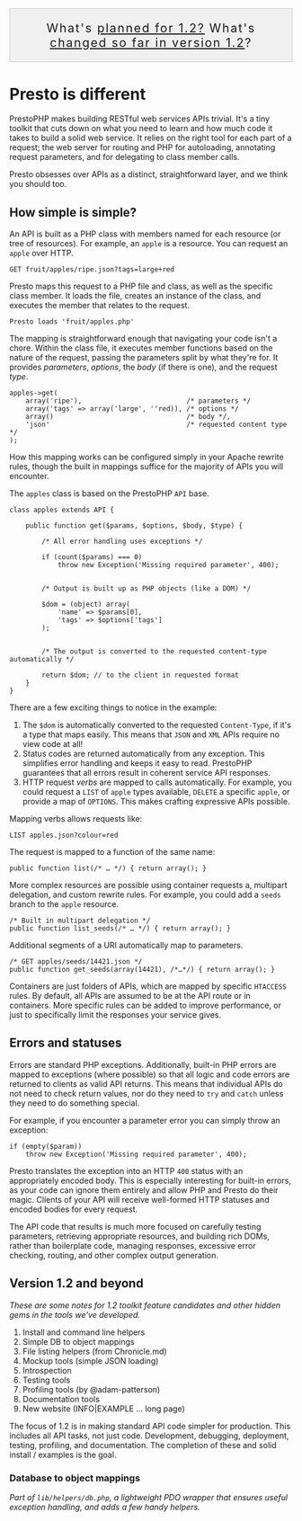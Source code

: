 <aside style="border: 1px solid rgba(0,0,0,.15); padding: 1em .5em; background-color: rgba(0,0,0,.05); text-align: center; font-size: 16pt; letter-spacing: 2px; margin-top: 2em;">
What's <a href="#1-2">planned for 1.2?</a> What's <a href="https://github.com/robotpony/Presto/pulls?direction=desc&page=1&sort=created&state=closed">changed so far in version 1.2</a>? 
</aside>

# Presto is different

PrestoPHP makes building RESTful web services APIs trivial. It's a tiny toolkit that cuts down on what you need to learn and how much code it takes to build a solid web service. It relies on the right tool for each part of a request; the web server for routing and PHP for autoloading, annotating request parameters, and for delegating to class member calls.

Presto obsesses over APIs as a distinct, straightforward layer, and we think you should too.

## How simple is simple?

An API is built as a PHP class with members named for each resource (or tree of resources). For example, an `apple` is a resource. You can request an `apple` over HTTP.

	GET fruit/apples/ripe.json?tags=large+red

Presto maps this request to a PHP file and class, as well as the specific class member. It loads the file, creates an instance of the class, and executes the member that relates to the request.

    Presto loads 'fruit/apples.php'

The mapping is straightforward enough that navigating your code isn't a chore. Within the class file, it executes member functions based on the nature of the request, passing the parameters split by what they're for. It provides *parameters*, *options*, the *body* (if there is one), and the request *type*.

	apples->get(
		array('ripe'),							/* parameters */
		array('tags' => array('large', ''red)), /* options */
 		array()									/* body */,
		'json'									/* requested content type */
	);

How this mapping works can be configured simply in your Apache rewrite rules, though the built in mappings suffice for the majority of APIs you will encounter.

The `apples` class is based on the PrestoPHP `API` base.

	
	class apples extends API {
	
		public function get($params, $options, $body, $type) {
			
			/* All error handling uses exceptions */

			if (count($params) === 0)
				throw new Exception('Missing required parameter', 400);
			
			
			/* Output is built up as PHP objects (like a DOM) */

			$dom = (object) array(
				'name' => $params[0],
				'tags' => $options['tags']
			);

			
			/* The output is converted to the requested content-type automatically */
		
			return $dom; // to the client in requested format
		}
	}

There are a few exciting things to notice in the example:

1.  The `$dom` is automatically converted to the requested `Content-Type`, if it's a type that maps easily. This means that `JSON` and `XML` APIs require no view code at all!
2. Status codes are returned automatically from any exception. This simplifies error handling and keeps it easy to read. PrestoPHP guarantees that all errors result in coherent service API responses.
3. HTTP request *verbs* are mapped to calls automatically. For example, you could request a `LIST` of `apple` types available, `DELETE` a specific `apple`, or provide a map of `OPTIONS`. This makes crafting expressive APIs possible.

Mapping verbs allows requests like:

	LIST apples.json?colour=red

The request is mapped to a function of the same name:

	public function list(/* … */) { return array(); }

More complex resources are possible using container requests a, multipart delegation, and custom rewrite rules. For example, you could add a `seeds` branch to the `apple` resource.

	/* Built in multipart delegation */
	public function list_seeds(/* … */) { return array(); }

Additional segments of a URI automatically map to parameters.

	/* GET apples/seeds/14421.json */
	public function get_seeds(array(14421), /*…*/) { return array(); }

Containers are just folders of APIs, which are mapped by specific `HTACCESS` rules. By default, all APIs are assumed to be at the API route or in containers. More specific rules can be added to improve performance, or just to specifically limit the responses your service gives.


## Errors and statuses

Errors are standard PHP exceptions. Additionally, built-in PHP errors are mapped to exceptions (where possible) so that all logic and code errors are returned to clients as valid API returns. This means that individual APIs do not need to check return values, nor do they need to `try` and `catch` unless they need to do something special.

For example, if you encounter a parameter error you can simply throw an exception:

	if (empty($param))
		throw new Exception('Missing required parameter', 400);
		
Presto translates the exception into an HTTP `400` status with an appropriately encoded body. This is especially interesting for built-in errors, as your code can ignore them entirely and allow PHP and Presto do their magic. Clients of your API will receive well-formed HTTP statuses and encoded bodies for every request.

The API code that results is much more focused on carefully testing parameters, retrieving appropriate resources, and building rich DOMs, rather than boilerplate code, managing responses, excessive error checking, routing, and other complex output generation.

## <a id="1-2"></a> Version 1.2 and beyond

*These are some notes for 1.2 toolkit feature candidates and other hidden gems in the tools we've developed.*

1. Install and command line helpers
2. Simple DB to object mappings
3. File listing helpers (from Chronicle.md)
4. Mockup tools (simple JSON loading)
5. Introspection
6. Testing tools
7. Profiling tools (by @adam-patterson)
8. Documentation tools
9. New website (INFO|EXAMPLE … long page)

The focus of 1.2 is in making standard API code simpler for production. This includes all API tasks, not just code. Development, debugging, deployment, testing, profiling, and documentation. The completion of these and solid install / examples is the goal.

### Database to object mappings

*Part of `lib/helpers/db.php`, a lightweight PDO wrapper that ensures useful exception handling, and adds a few handy helpers.*